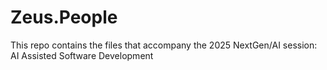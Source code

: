 # Zeus.People
This repo contains the files that accompany the 2025 NextGen/AI session: AI Assisted Software Development
